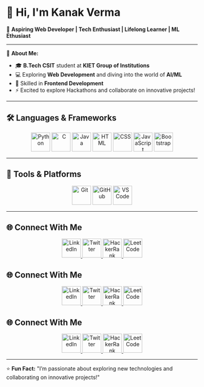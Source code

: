 # 👋 Hi, I'm Kanak Verma  
🚀 **Aspiring Web Developer | Tech Enthusiast | Lifelong Learner | ML Ethusiast**  

---

🌱 **About Me:**  
- 🎓 **B.Tech CSIT** student at **KIET Group of Institutions**  
- 💻 Exploring **Web Development** and diving into the world of **AI/ML**  
- 🔧 Skilled in **Frontend Development** 
- ⚡ Excited to explore Hackathons and collaborate on innovative projects!
  
---

## 🛠️ **Languages & Frameworks**  
<p align="center">
  <img src="https://cdn.jsdelivr.net/gh/devicons/devicon/icons/python/python-original.svg" alt="Python" width="50" height="50"/>
  <img src="https://cdn.jsdelivr.net/gh/devicons/devicon/icons/c/c-original.svg" alt="C" width="50" height="50"/>
  <img src="https://cdn.jsdelivr.net/gh/devicons/devicon/icons/java/java-original.svg" alt="Java" width="50" height="50"/>
  <img src="https://cdn.jsdelivr.net/gh/devicons/devicon/icons/html5/html5-original.svg" alt="HTML" width="50" height="50"/>
  <img src="https://cdn.jsdelivr.net/gh/devicons/devicon/icons/css3/css3-original.svg" alt="CSS" width="50" height="50"/>
  <img src="https://cdn.jsdelivr.net/gh/devicons/devicon/icons/javascript/javascript-original.svg" alt="JavaScript" width="50" height="50"/>
  <img src="https://cdn.jsdelivr.net/gh/devicons/devicon/icons/bootstrap/bootstrap-original.svg" alt="Bootstrap" width="50" height="50"/>
</p>

---

## 🔧 **Tools & Platforms**  
<p align="center">
  <img src="https://cdn.jsdelivr.net/gh/devicons/devicon/icons/git/git-original.svg" alt="Git" width="50" height="50"/>
  <img src="https://cdn.jsdelivr.net/gh/devicons/devicon/icons/github/github-original.svg" alt="GitHub" width="50" height="50"/>
  <img src="https://cdn.jsdelivr.net/gh/devicons/devicon/icons/vscode/vscode-original.svg" alt="VS Code" width="50" height="50"/>
</p>

---

## 🌐 **Connect With Me**  
<p align="center">
  <a href="https://www.linkedin.com/in/kanakverma19">
    <img src="https://img.shields.io/badge/-LinkedIn-0077B5?style=flat&logo=linkedin&logoColor=white" alt="LinkedIn" width="50" height="50"/>
  </a>
  <a href="https://twitter.com/Kanak4257">
    <img src="https://img.shields.io/badge/-Twitter-1DA1F2?style=flat&logo=twitter&logoColor=white" alt="Twitter" width="50" height="50"/>
  </a>
  <a href="https://www.hackerrank.com/kanakverma325">
    <img src="https://img.shields.io/badge/-HackerRank-2EC866?style=flat&logo=hackerrank&logoColor=white" alt="HackerRank" width="50" height="50"/>
  </a>
  <a href="https://leetcode.com/kanak19">
    <img src="https://img.shields.io/badge/-LeetCode-FFA116?style=flat&logo=leetcode&logoColor=white" alt="LeetCode" width="50" height="50"/>
  </a>
</p>


## 🌐 **Connect With Me**  
<p align="center">
  <a href="https://www.linkedin.com/in/kanakverma19">
    <img src="https://img.shields.io/badge/-LinkedIn-0077B5?style=flat&logo=linkedin&logoColor=white" alt="LinkedIn" width="50" height="50"/>
  </a>
  <a href="https://twitter.com/yourusername">
    <img src="https://img.shields.io/badge/-Twitter-1DA1F2?style=flat&logo=twitter&logoColor=white" alt="Twitter" width="50" height="50"/>
  </a>
  <a href="https://www.hackerrank.com/yourusername">
    <img src="https://img.shields.io/badge/-HackerRank-2EC866?style=flat&logo=hackerrank&logoColor=white" alt="HackerRank" width="50" height="50"/>
  </a>
  <a href="https://leetcode.com/yourusername">
    <img src="https://img.shields.io/badge/-LeetCode-FFA116?style=flat&logo=leetcode&logoColor=white" alt="LeetCode" width="50" height="50"/>
  </a>
</p>

## 🌐 **Connect With Me**  
<p align="center">
  <a href="https://www.linkedin.com/in/kanakverma19">
    <img src="https://cdn.jsdelivr.net/gh/devicons/devicon/icons/linkedin/linkedin-original.svg" alt="LinkedIn" width="50" height="50"/>
  </a>
  <a href="https://twitter.com/yourusername">
    <img src="https://cdn.jsdelivr.net/gh/devicons/devicon/icons/twitter/twitter-original.svg" alt="Twitter" width="50" height="50"/>
  </a>
  <a href="https://www.hackerrank.com/yourusername">
    <img src="https://cdn.jsdelivr.net/gh/devicons/devicon/icons/hackerrank/hackerrank-original.svg" alt="HackerRank" width="50" height="50"/>
  </a>
  <a href="https://leetcode.com/yourusername">
    <img src="https://cdn.jsdelivr.net/gh/devicons/devicon/icons/leetcode/leetcode-original.svg" alt="LeetCode" width="50" height="50"/>
  </a>
</p>

---

⭐ **Fun Fact:** "I’m passionate about exploring new technologies and collaborating on innovative projects!"  
